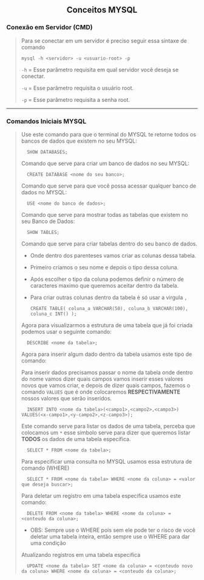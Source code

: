 <p>
    <h2 align="center">Conceitos MYSQL</h2>
</p>

### **Conexão em Servidor (CMD)**
>
> Para se conectar em um servidor é preciso seguir essa sintaxe de comando
>
>     mysql -h <servidor> -u <usuario-root> -p
>
> `-h` = Esse parâmetro requisita em qual servidor você deseja se conectar.
>
> `-u` = Esse parâmetro requisita o usuário root.
>
> `-p` = Esse parâmetro requisita a senha root.

---

### **Comandos Iniciais MYSQL**
>
>Use este comando para que o terminal do MYSQL te retorne todos os bancos de dados que existem no seu MYSQL:
>
>       SHOW DATABASES;
>
>
> Comando que  serve para criar um banco de dados no seu MYSQL:
>
>       CREATE DATABASE <nome do seu banco>;
>
>
> Comando que serve para que você possa acessar qualquer banco de dados no MYSQL:
>
>       USE <nome do banco de dados>;
>
> Comando que serve para mostrar todas as tabelas que existem no seu Banco de Dados:
>
>       SHOW TABLES;
>
> Comando que serve para criar tabelas dentro do seu banco de dados.
>
> - Onde dentro dos parenteses vamos criar as colunas dessa tabela. 
>
> - Primeiro criamos o seu nome e depois o tipo dessa coluna. 
>
> - Após escolher o tipo da coluna podemos definir o número de caracteres maximo que queremos aceitar dentro da tabela.
>
> - Para criar outras colunas dentro da tabela é só usar a virgula `,`
>
>       CREATE TABLE( coluna_a VARCHAR(50), coluna_b VARCHAR(100), coluna_c INT() );
>
> Agora para visualizarmos a estrutura de uma tabela que já foi criada podemos usar o seguinte comando:
>
>       DESCRIBE <nome da tabela>;
>
> Agora para inserir algum dado dentro da tabela usamos este tipo de comando:
>
> Para inserir dados precisamos passar o nome da tabela onde dentro do nome vamos dizer quais campos vamos inserir esses valores novos que vamos criar, e depois de dizer quais campos, fazemos o comando `VALUES` que é onde colocaremos **RESPECTIVAMENTE** nossos valores que serão inseridos.
>
>       INSERT INTO <nome da tabela>(<campo1>,<campo2>,<campo3>) VALUES(<x-campo1>,<y-campo2>,<z-campo3>);
>
> Este comando serve para listar os dados de uma tabela, perceba que colocamos um `*` esse simbolo serve para dizer que queremos listar **TODOS** os dados de uma tabela especifica.
>
>       SELECT * FROM <nome da tabela>;
>
> Para especificar uma consulta no MYSQL usamos essa estrutura de comando (WHERE)
>
>       SELECT * FROM <nome da tabela> WHERE <nome da coluna> = <valor que deseja buscar>;
>
> Para deletar um registro em uma tabela especifica usamos este comando:
>
>       DELETE FROM <nome da tabela> WHERE <nome da coluna> = <conteudo da coluna>;
> - OBS: Sempre use o WHERE pois sem ele pode ter o risco de você deletar uma tabela inteira, então sempre use o WHERE para dar uma condição
>
>
> Atualizando registros em uma tabela especifica
>
>       UPDATE <nome da tabela> SET <nome da coluna> = <conteudo novo da coluna> WHERE <nome da coluna> = <conteudo da coluna>;
